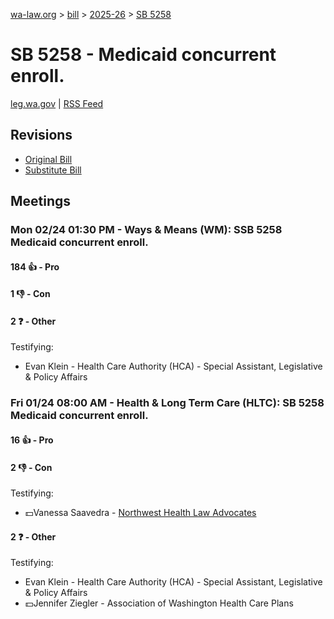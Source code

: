 [wa-law.org](/) > [bill](/bill/) > [2025-26](/bill/2025-26/) > [SB 5258](/bill/2025-26/sb/5258/)

# SB 5258 - Medicaid concurrent enroll.
[leg.wa.gov](https://app.leg.wa.gov/billsummary?BillNumber=5258&Year=2025&Initiative=false) | [RSS Feed](./rss.xml)

## Revisions
* [Original Bill](1/)
* [Substitute Bill](S/)

## Meetings
### Mon 02/24 01:30 PM - Ways & Means (WM): SSB 5258 Medicaid concurrent enroll.
#### 184 👍 - Pro

#### 1 👎 - Con

#### 2 ❓ - Other
Testifying:
* Evan Klein - Health Care Authority (HCA) - Special Assistant, Legislative & Policy Affairs

### Fri 01/24 08:00 AM - Health & Long Term Care (HLTC): SB 5258 Medicaid concurrent enroll.
#### 16 👍 - Pro

#### 2 👎 - Con
Testifying:
* 💵Vanessa Saavedra - [Northwest Health Law Advocates](/org/northwest_health_law_advocates/)

#### 2 ❓ - Other
Testifying:
* Evan Klein - Health Care Authority (HCA) - Special Assistant, Legislative & Policy Affairs
* 💵Jennifer Ziegler - Association of Washington Health Care Plans
